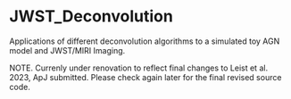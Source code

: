 # JWST_Deconvolution
Applications of different deconvolution algorithms to a simulated toy AGN model and JWST/MIRI Imaging. 

NOTE. Currenly under renovation to reflect final changes to Leist et al. 2023, ApJ submitted. Please check again later for the final revised source code.
